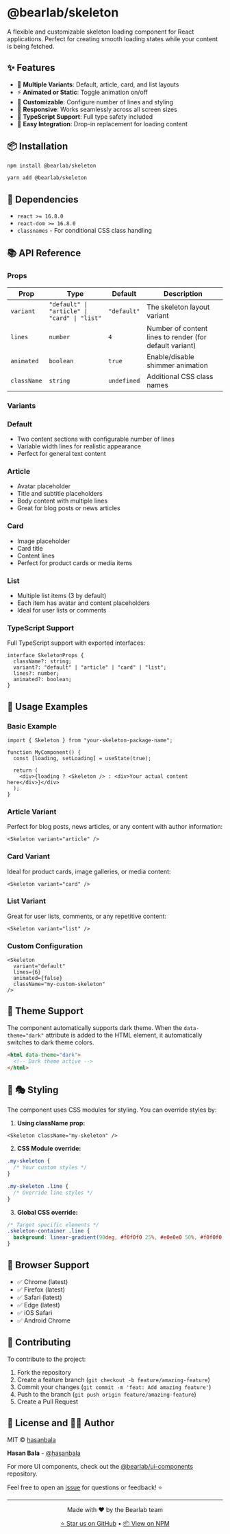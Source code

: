 # @bearlab/skeleton

A flexible and customizable skeleton loading component for React applications. Perfect for creating smooth loading states while your content is being fetched.

## ✨ Features

- 🎨 **Multiple Variants**: Default, article, card, and list layouts
- ⚡ **Animated or Static**: Toggle animation on/off
- 🔧 **Customizable**: Configure number of lines and styling
- 📱 **Responsive**: Works seamlessly across all screen sizes
- 🎯 **TypeScript Support**: Full type safety included
- 🎪 **Easy Integration**: Drop-in replacement for loading content

## 📦 Installation

```bash
npm install @bearlab/skeleton
```

```bash
yarn add @bearlab/skeleton
```

## 🔗 Dependencies

- `react >= 16.8.0`
- `react-dom >= 16.8.0`
- `classnames` - For conditional CSS class handling

## 📚 API Reference

### Props

| Prop        | Type                                         | Default     | Description                                             |
| ----------- | -------------------------------------------- | ----------- | ------------------------------------------------------- |
| `variant`   | `"default" \| "article" \| "card" \| "list"` | `"default"` | The skeleton layout variant                             |
| `lines`     | `number`                                     | `4`         | Number of content lines to render (for default variant) |
| `animated`  | `boolean`                                    | `true`      | Enable/disable shimmer animation                        |
| `className` | `string`                                     | `undefined` | Additional CSS class names                              |

### Variants

### Default

- Two content sections with configurable number of lines
- Variable width lines for realistic appearance
- Perfect for general text content

### Article

- Avatar placeholder
- Title and subtitle placeholders
- Body content with multiple lines
- Great for blog posts or news articles

### Card

- Image placeholder
- Card title
- Content lines
- Perfect for product cards or media items

### List

- Multiple list items (3 by default)
- Each item has avatar and content placeholders
- Ideal for user lists or comments

### TypeScript Support

Full TypeScript support with exported interfaces:

```tsx
interface SkeletonProps {
  className?: string;
  variant?: "default" | "article" | "card" | "list";
  lines?: number;
  animated?: boolean;
}
```

## 🎯 Usage Examples

### Basic Example

```tsx
import { Skeleton } from "your-skeleton-package-name";

function MyComponent() {
  const [loading, setLoading] = useState(true);

  return (
    <div>{loading ? <Skeleton /> : <div>Your actual content here</div>}</div>
  );
}
```

### Article Variant

Perfect for blog posts, news articles, or any content with author information:

```tsx
<Skeleton variant="article" />
```

### Card Variant

Ideal for product cards, image galleries, or media content:

```tsx
<Skeleton variant="card" />
```

### List Variant

Great for user lists, comments, or any repetitive content:

```tsx
<Skeleton variant="list" />
```

### Custom Configuration

```tsx
<Skeleton
  variant="default"
  lines={6}
  animated={false}
  className="my-custom-skeleton"
/>
```

## 🌙 Theme Support

The component automatically supports dark theme. When the `data-theme="dark"` attribute is added to the HTML element, it automatically switches to dark theme colors.

```html
<html data-theme="dark">
  <!-- Dark theme active -->
</html>
```

## 🎨 🎭 Styling

The component uses CSS modules for styling. You can override styles by:

1. **Using className prop:**

```tsx
<Skeleton className="my-skeleton" />
```

2. **CSS Module override:**

```css
.my-skeleton {
  /* Your custom styles */
}

.my-skeleton .line {
  /* Override line styles */
}
```

3. **Global CSS override:**

```css
/* Target specific elements */
.skeleton-container .line {
  background: linear-gradient(90deg, #f0f0f0 25%, #e0e0e0 50%, #f0f0f0 75%);
}
```

## 🛜 Browser Support

- ✅ Chrome (latest)
- ✅ Firefox (latest)
- ✅ Safari (latest)
- ✅ Edge (latest)
- ✅ iOS Safari
- ✅ Android Chrome

## 🤝 Contributing

To contribute to the project:

1. Fork the repository
2. Create a feature branch (`git checkout -b feature/amazing-feature`)
3. Commit your changes (`git commit -m 'feat: Add amazing feature'`)
4. Push to the branch (`git push origin feature/amazing-feature`)
5. Create a Pull Request

## 📄 License and 👨‍💻 Author

MIT © [hasanbala](https://github.com/hasanbala)

**Hasan Bala** - [@hasanbala](https://github.com/hasanbala)

For more UI components, check out the [@bearlab/ui-components](https://github.com/hasanbala/ui-components) repository.

Feel free to open an [issue](https://github.com/hasanbala/ui-components/issues) for questions or feedback! ⭐

---

<div align="center">
  <p>Made with ❤️ by the Bearlab team</p>
  <p>
    <a href="https://github.com/hasanbala/ui-components">⭐ Star us on GitHub</a> •
    <a href="https://www.npmjs.com/package/@bearlab/skeleton">📦 View on NPM</a>
  </p>
</div>
